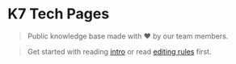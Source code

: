 # K7 Tech Pages

> Public knowledge base made with ❤️ by our team members.

> Get started with reading [intro](intro.md) or read [editing rules](rules.md) first.
